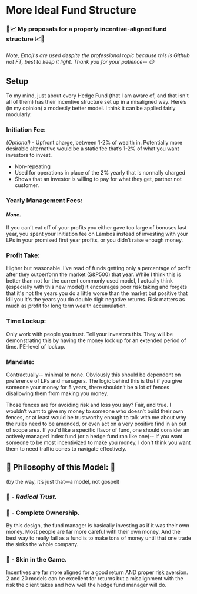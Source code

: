 # More Ideal Fund Structure 
### 💸📈 My proposals for a properly incentive-aligned fund structure 📈💸
###### Note, Emoji's are used despite the professional topic because this is Github not FT, best to keep it light.  Thank you for your patience-- 😉
## Setup
To my mind, just about every Hedge Fund (that I am aware of, and that isn't all of them) has their incentive structure set up in a misaligned way.  Here’s (in my opinion) a modestly better model.  I think it can be applied fairly modularly.

### **Initiation Fee:** 
_(Optional)_ - Upfront charge, between 1-2% of wealth in.  Potentially more desirable alternative would be a static fee that’s 1-2% of what you want investors to invest.  
*   Non-repeating
*   Used for operations in place of the 2% yearly that is normally charged
*   Shows that an investor is willing to pay for what they get, partner not customer.

### **Yearly Management Fees:** 
#### _None._  
If you can’t eat off of your profits you either gave too large of bonuses last year, you spent your Initiation fee on Lambos instead of investing with your LPs in your promised first year profits, or you didn’t raise enough money.

### **Profit Take:**  
Higher but reasonable.  I've read of funds getting only a percentage of profit after they outperform the market (S&P500) that year.  While I think this is better than not for the current commonly used model, I actually think (especially with this new model) it encourages poor risk taking and forgets that it's not the years you do a little worse than the market but positive that kill you it's the years you do double digit negative returns.  Risk matters as much as profit for long term wealth accumulation.

### **Time Lockup:**  
Only work with people you trust.  Tell your investors this.  They will be demonstrating this by having the money lock up for an extended period of time.  PE-level of lockup.  

### **Mandate:**  
Contractually-- minimal to none.  Obviously this should be dependent on preference of LPs and managers.  The logic behind this is that if you give someone your money for 5 years, there shouldn’t be a lot of fences disallowing them from making you money.  

Those fences are for avoiding risk and loss you say?  Fair, and true.  I wouldn’t want to give my money to someone who doesn’t build their own fences, or at least would be trustworthy enough to talk with me about why the rules need to be amended, or even act on a very positive find in an out of scope area.  If you'd like a specific flavor of fund, one should consider an actively managed index fund (or a hedge fund ran like one)-- if you want someone to be most incentivized to make you money, I don't think you want them to need traffic cones to navigate effectively.


## 🔑 Philosophy of this Model: 🔑
(by the way, it’s just that—a model, not gospel)

### 🔑 - _Radical Trust._

### 🔑 - Complete Ownership.
By this design, the fund manager is basically investing as if it was their own money.  Most people are far more careful with their own money.  And the best way to really fail as a fund is to make tons of money until that one trade the sinks the whole company.

### 🔑 - Skin in the Game. 
Incentives are far more aligned for a good return AND proper risk aversion.  2 and 20 models can be excellent for returns but a misalignment with the risk the client takes and how well the hedge fund manager will do.



[comment]: # (work in progress, check out this cool comment I can do now! 💸💵📈💰)




